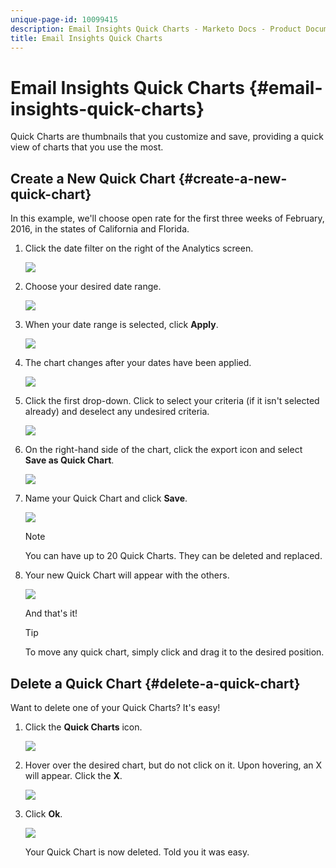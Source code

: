 ```yaml
---
unique-page-id: 10099415
description: Email Insights Quick Charts - Marketo Docs - Product Documentation
title: Email Insights Quick Charts
---
```


# Email Insights Quick Charts {#email-insights-quick-charts}

Quick Charts are thumbnails that you customize and save, providing a quick view of charts that you use the most.

## Create a New Quick Chart {#create-a-new-quick-chart}

In this example, we'll choose open rate for the first three weeks of February, 2016, in the states of California and Florida.

1. Click the date filter on the right of the Analytics screen.

   ![](assets/one-1.png)

1. Choose your desired date range.

   ![](assets/two-2.png)

1. When your date range is selected, click **Apply**.

   ![](assets/three-2.png)

1. The chart changes after your dates have been applied.

   ![](assets/four.png)

1. Click the first drop-down. Click to select your criteria (if it isn't selected already) and deselect any undesired criteria.

   ![](assets/5.png)

1. On the right-hand side of the chart, click the export icon and select **Save as Quick Chart**.

   ![](assets/six.png)

1. Name your Quick Chart and click **Save**.

   ![](assets/seven.png)

   >[!NOTE]
   >
   >You can have up to 20 Quick Charts. They can be deleted and replaced.

1. Your new Quick Chart will appear with the others.

   ![](assets/8.png)

   And that's it!

   >[!TIP]
   >
   >To move any quick chart, simply click and drag it to the desired position.

## Delete a Quick Chart {#delete-a-quick-chart}

Want to delete one of your Quick Charts? It's easy!

1. Click the **Quick Charts** icon.

   ![](assets/nine.png)

1. Hover over the desired chart, but do not click on it. Upon hovering, an X will appear. Click the **X**.

   ![](assets/ten.png)

1. Click **Ok**.

   ![](assets/eleven.png)

   Your Quick Chart is now deleted. Told you it was easy.

